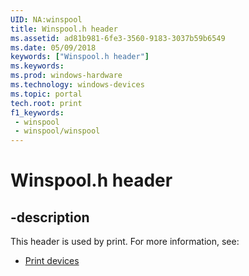 ```yaml
---
UID: NA:winspool
title: Winspool.h header
ms.assetid: ad81b981-6fe3-3560-9183-3037b59b6549
ms.date: 05/09/2018
keywords: ["Winspool.h header"]
ms.keywords: 
ms.prod: windows-hardware
ms.technology: windows-devices
ms.topic: portal
tech.root: print
f1_keywords:
 - winspool
 - winspool/winspool
---
```


# Winspool.h header


## -description

This header is used by print. For more information, see:

- [Print devices](../_print/index.md)

